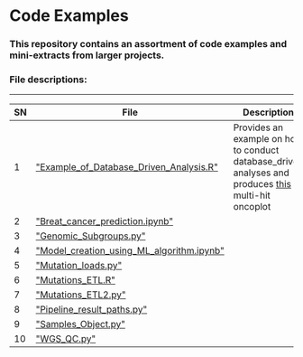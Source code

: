 # Code Examples

### This repository contains an assortment of code examples and mini-extracts from larger projects.

### File descriptions:
-------------------------

| **SN** |  **File**   | **Description** |
|----------------|------------|------------|
|1 |["Example_of_Database_Driven_Analysis.R"](https://github.com/rasiimwe/Code_Examples/blob/main/Example_of_Database_Driven_Analysis.R)|Provides an example on how to conduct database_driven analyses and produces [this](https://github.com/rasiimwe/Code_Examples/blob/main/oncoplot_funccall.pdf) multi-hit oncoplot|
|2 |["Breat_cancer_prediction.ipynb"](https://github.com/rasiimwe/Code_Examples/blob/main/Breat_cancer_prediction.ipynb)| |
|3 |["Genomic_Subgroups.py"](https://github.com/rasiimwe/Code_Examples/blob/main/Genomic_Subgroups.py)| |
|4 |["Model_creation_using_ML_algorithm.ipynb"](https://github.com/rasiimwe/Code_Examples/blob/main/Model_creation_using_ML_algorithm.ipynb)| |
|5 |["Mutation_loads.py"](https://github.com/rasiimwe/Code_Examples/blob/main/Mutation_loads.py)| |
|6 |["Mutations_ETL.R"](https://github.com/rasiimwe/Code_Examples/blob/main/Mutations_ETL.R)| |
|7 |["Mutations_ETL2.py"](https://github.com/rasiimwe/Code_Examples/blob/main/Mutations_ETL2.py)| |
|8 |["Pipeline_result_paths.py"](https://github.com/rasiimwe/Code_Examples/blob/main/Pipeline_result_paths.py)| |
|9 |["Samples_Object.py"](https://github.com/rasiimwe/Code_Examples/blob/main/Samples_Object.py)| |
|10 |["WGS_QC.py"](https://github.com/rasiimwe/Code_Examples/blob/main/WGS_QC.py)| |

